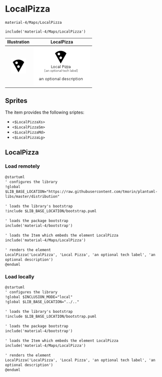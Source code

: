 # LocalPizza


```text
material-4/Maps/LocalPizza
```

```text
include('material-4/Maps/LocalPizza')
```



| Illustration | LocalPizza |
| :---: | :---: |
| ![illustration for Illustration](../../material-4/Maps/LocalPizza.png) | ![illustration for LocalPizza](../../material-4/Maps/LocalPizza.Local.png) |



## Sprites
The item provides the following sriptes:

- `<$LocalPizzaXs>`
- `<$LocalPizzaSm>`
- `<$LocalPizzaMd>`
- `<$LocalPizzaLg>`





## LocalPizza

### Load remotely
```plantuml
@startuml
' configures the library
!global $LIB_BASE_LOCATION="https://raw.githubusercontent.com/tmorin/plantuml-libs/master/distribution"

' loads the library's bootstrap
!include $LIB_BASE_LOCATION/bootstrap.puml

' loads the package bootstrap
include('material-4/bootstrap')

' loads the Item which embeds the element LocalPizza
include('material-4/Maps/LocalPizza')

' renders the element
LocalPizza('LocalPizza', 'Local Pizza', 'an optional tech label', 'an optional description')
@enduml
```

### Load locally
```plantuml
@startuml
' configures the library
!global $INCLUSION_MODE="local"
!global $LIB_BASE_LOCATION="../.."

' loads the library's bootstrap
!include $LIB_BASE_LOCATION/bootstrap.puml

' loads the package bootstrap
include('material-4/bootstrap')

' loads the Item which embeds the element LocalPizza
include('material-4/Maps/LocalPizza')

' renders the element
LocalPizza('LocalPizza', 'Local Pizza', 'an optional tech label', 'an optional description')
@enduml
```


